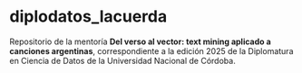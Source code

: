 # diplodatos_lacuerda
Repositorio de la mentoría **Del verso al vector: text mining aplicado a canciones argentinas**, correspondiente a la edición 2025 de la Diplomatura en Ciencia de Datos de la Universidad Nacional de Córdoba.
